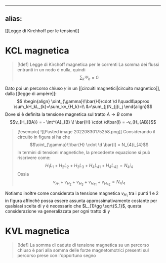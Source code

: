 
---
alias: 
---

[[Legge di Kirchhoff per le tensioni]]


# KCL magnetica
>[!def] Legge di Kirchoff magnetica per le correnti 
>La somma dei flussi entranti in un nodo è nulla, quindi
>$$\sum_{k} \Psi_{k}= 0$$

Dato poi un percorso chiuso $\gamma$ in un [[circuiti magnetici|circuito magnetico]], dalla [[legge di ampère]]:
$$
\begin{align}
\oint_{\gamma}\!\bar{H}\cdot \d l\quad&\approx \sum_kH_kL_{k}=\sum_kv_{H_k}=\\
&=\sum_{j}N_{j}i_j
\end{align}$$
Dove si è definita la tensione magnetica sul tratto $A \to B$ come
$$v_{H_{BA}} = - \int^{A}_{B} \! \bar{H} \cdot \d\bar{l} = -v_{H_{AB}}$$


>[!esempio]
>![[Pasted image 20220830175258.png]]
>Considerando il circuito in figura si ha che
>$$\oint_{\gamma}\!\bar{H} \cdot \d \bar{l} = N_{4}i_{4}$$
>In termini di tensioni magnetiche, la precedente equazione si può riscrivere come:
>$$H_1L_{1}+ H_{2}L_{2}+H_{3}L_{3}+H_{4}L_{41} + H_{4}L_{42} = N_4i_4$$
>Ossia 
>$$v_{H_1}+v_{H_2}+v_{H_3}+v_{H_{41}}+v_{H_{42}} = N_4i_4$$

Notiamo inoltre come considerata la tensione magnetica $v_{H_1}$ tra i punti 1 e 2 in figura affinchè possa essere assunta approssimativamente costante per qualsiasi scelta di $\gamma$ è necessario che $L_{1}\gg \sqrt{S_1}$, questa considerazione va generalizzata per ogni tratto di $\gamma$


# KVL magnetica
>[!def]
>La somma di cadute di tensione magnetica su un percorso chiuso è pari alla somma delle forze magnetomotrici presenti sul percorso prese con l'opportuno segno

